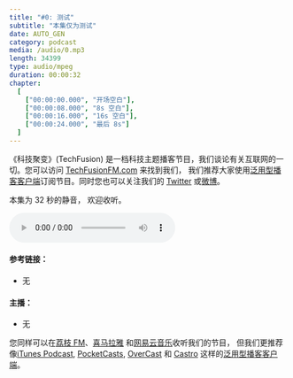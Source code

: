 ```yaml
---
title: "#0: 测试"
subtitle: "本集仅为测试"
date: AUTO_GEN
category: podcast
media: /audio/0.mp3
length: 34399
type: audio/mpeg
duration: 00:00:32
chapter:
  [
    ["00:00:00.000", "开场空白"],
    ["00:00:08.000", "8s 空白"],
    ["00:00:16.000", "16s 空白"],
    ["00:00:24.000", "最后 8s"]
  ]
---
```


<p>《科技聚变》(TechFusion) 是一档科技主题播客节目，我们谈论有关互联网的一切。您可以访问 <a href="http://TechFusionFM.com">TechFusionFM.com</a> 来找到我们， 我们推荐大家使用<a href="http://TechFusionFM.com/faq">泛用型播客客户端</a>订阅节目。同时您也可以关注我们的 <a href="http://twitter.com/TechFusionFM">Twitter</a> 或<a href="http://weibo.com/TechFusionFM">微博</a>。<p>
<p>本集为 32 秒的静音， 欢迎收听。</p>
<audio class="audioPlayer" controls="" preload="metadata" src="audio/0.mp3"></audio>

<h4>参考链接：</h4>
<ul><li>无</li></ul>

<h4>主播：</h4>
<ul><li>无</li></ul>
<!-- More -->

<p>您同样可以在<a href="http://TechFusionFM.com">荔枝 FM</a>、<a href="http://TechFusionFM.com">喜马拉雅</a> 和<a href="http://TechFusionFM.com">网易云音乐</a>收听我们的节目， 但我们更推荐像<a href="http://TechFusionFM.com">iTunes Podcast</a>, <a href="http://TechFusionFM.com">PocketCasts</a>, <a href="http://TechFusionFM.com">OverCast</a> 和 <a href="http://TechFusionFM.com"> Castro</a> 这样的<a href="http://TechFusionFM.com/faq">泛用型播客客户端</a>。 </p>
